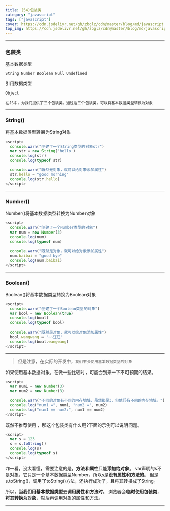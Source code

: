 ```yaml
---
title: (54)包装类
category: "javascript"
tags: ["javascript"]
cover: https://cdn.jsdelivr.net/gh/zbglz/cdn@master/blog/md/javascript.svg
top_img: https://cdn.jsdelivr.net/gh/zbglz/cdn@master/blog/md/javascript.svg
---
```


***

### 包装类

基本数据类型

    String Number Boolean Null Undefined

引用数据类型

    Object

`在JS中，为我们提供了三个包装类。通过这三个包装类，可以将基本数据类型转换为对象`

***

###  String()

将基本数据类型转换为String对象

```js js
<script>
  console.warn("创建了一个String类型的对象str")
  var str = new String('hello')
  console.log(str)
  console.log(typeof str)
  
  console.warn("既然是对象，就可以给对象添加属性")
  str.hello = "good morning"
  console.log(str.hello)
</script>
```

***

### Number()

Number()将基本数据类型转换为Number对象

```js js
<script>
  console.warn("创建了一个Number类型的对象")
  var num = new Number(3)
  console.log(num)
  console.log(typeof num)
  
  console.warn("既然是对象，就可以给对象添加属性")
  num.baibai = "good bye"
  console.log(num.baibai)
</script>
```

***

### Boolean()

Boolean()将基本数据类型转换为Boolean对象

```js js
<script>
  console.warn("创建了一个Boolean类型的对象")
  var bool = new Boolean(true)
  console.log(bool)
  console.log(typeof bool)
  
  console.warn("既然是对象，就可以给对象添加属性")
  bool.wangwang = "~~汪汪"
  console.log(bool.wangwang)
</script>
```

***

> 但是注意，在实际的开发中，`我们不会使用基本数据类型的对象`

如果使用基本数据对象，在做一些比较时，可能会到来一下不可预期的结果。

```js js
<script>
  var num1 = new Number(3)
  var num2 = new Number(3)
  
  console.warn("不同的对象有不同的内存地址，虽然都是3，但他们有不同的内存地址。")
  console.log("num1 =", num1, "num2 =", num2)
  console.log("num1 == num2:", num1 == num2)
</script>
```

既然不推荐使用 ，那这个包装类有什么用?下面的示例可以说明问题。

```js js
<script>
  var s = 123
  s = s.toString()
  console.log(s)
  console.log(typeof s)
</script>
```

咋一看，没太看懂，需要注意的是，**方法和属性**只能**添加给对象**。
var声明的s不是对象，它只是一个基本数据类型Number，所以s是**没有属性和方法的**。
但是s.toString()，调用了toString()方法，还执行成功了，且将其转换成了String。

所以，**当我们用基本数据类型**去**调用属性和方法时**。
浏览器会**临时使用包装类**，**将其转换为对象**，然后再调用对象的属性和方法。

***